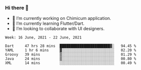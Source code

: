 ### Hi there 👋

<!--
**devcat37/devcat37** is a ✨ _special_ ✨ repository because its `README.md` (this file) appears on your GitHub profile.-->


- 🔭 I’m currently working on Chimicum application.
- 🌱 I’m currently learning Flutter/Dart.
- 👯 I’m looking to collaborate with UI designers.
<!-- - 🤔 I’m looking for help with ... -->

<!--START_SECTION:waka-->
```text
Week: 16 June, 2021 - 22 June, 2021

Dart     47 hrs 28 mins  ███████████████████████▓░   94.45 % 
YAML     1 hr 6 mins     ▓░░░░░░░░░░░░░░░░░░░░░░░░   02.20 % 
Groovy   39 mins         ▒░░░░░░░░░░░░░░░░░░░░░░░░   01.29 % 
Java     24 mins         ▒░░░░░░░░░░░░░░░░░░░░░░░░   00.80 % 
XML      14 mins         ░░░░░░░░░░░░░░░░░░░░░░░░░   00.49 % 
```
<!--END_SECTION:waka-->
